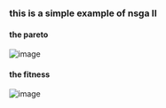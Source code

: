 ### this is a simple example of nsga II
#### the pareto 
![image](https://github.com/wayc04/a-simple-example-of-NSGA-II/assets/133030423/147010f2-d94d-4754-b72d-d59888eb51de)
#### the fitness
![image](https://github.com/wayc04/a-simple-example-of-NSGA-II/assets/133030423/fbf4a275-d71b-4ac6-9ae2-4be172c7addf)
